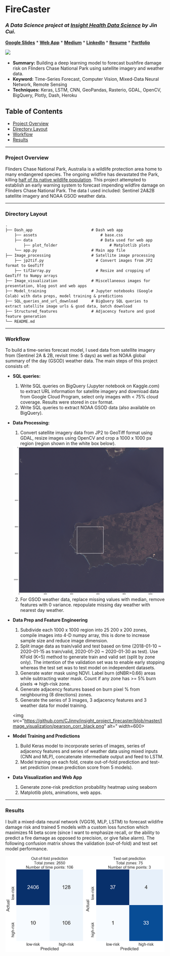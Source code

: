 # FireCaster
### *A Data Science project at [Insight Health Data Science](https://www.insighthealthdata.com/) by Jin Cui.*


[**Google Slides**](https://docs.google.com/presentation/d/1h2yOoLqJH6JAufcHWqZvux6jQl7qYj33gC5rinFcX8k/edit?usp=sharing) * [**Web App**](https://docs.google.com/presentation/d/1EzvNZ0XEXELiSLZaI3wUA8zZ6JZ0jSBYzC3BHe-3ezM/edit?usp=sharing) * [**Medium**](https://medium.com/@jincui_32383/firecaster-93465e719d55) *
[**LinkedIn**](https://www.linkedin.com/in/cjinny/) * 
[**Resume**](https://drive.google.com/file/d/1XEDraiFqlYJaJL5R9kI55w_6Kfg9Nxtd/view?usp=sharing) *
[**Portfolio**](https://github.com/CJinny/portfolio)

![](https://raw.githubusercontent.com/CJinny/insight_project_firecaster/master/Image_visualization/frontpage_resize.gif)

- **Summary:** Building a deep learning model to forecast bushfire damage risk on Flinders Chase National Park using satellite imagery and weather data.
- **Keyword:** Time-Series Forecast, Computer Vision, Mixed-Data Neural Network, Remote Sensing
- **Techniques:** Keras, LSTM, CNN, GeoPandas, Rasterio, GDAL, OpenCV, BigQuery, Plotly, Dash, Heroku


## Table of Contents

- [Project Overview](#project-overview)
- [Directory Layout](#directory-layout)
- [Workflow](#workflow)
- [Results](#results)

___
### Project Overview

Flinders Chase National Park, Australia is a wildlife protection area home to many endangered species. The ongoing wildfire has devastated the Park, killing [half of its native wildlife population](https://www.cbsnews.com/news/australia-fires-nasa-satellite-images-show-wildfires-destroy-kangaroo-island/). This project attempted to establish an early warning system to forecast impending wildfire damage on Flinders Chase National Park. The data I used included: Sentinel 2A&2B satellite imagery and NOAA GSOD weather data.

___
### Directory Layout
    .
    ├── Dash_app                          # Dash web app
        ├── assets                            # base.css
        ├── data                              # Data used for web app
            ├── plot_folder                       # Matplotlib plots
        └── app.py                        # Main app file
    ├── Image_processing                  # Satellite image processing
        ├── jp2tif.py                       # Convert images from JP2 format to GeoTiff
        ├── tif2array.py                    # Resize and cropping of GeoTiff to Numpy arrays
    ├── Image_visualization               # Miscellaneous images for presentation, blog post and web apps
    ├── Model_training                    # Jupyter notebooks (Google Colab) with data preps, model training & predictions
    ├── SQL_queries_and_url_download      # BigQuery SQL queries to extract satellite image urls & gsod data, batch download
    ├── Structured_features               # Adjacency feature and gsod feature generation
    └── README.md
___
### Workflow

To build a time-series forecast model, I used data from satellite imagery from (Sentinel 2A & 2B, revisit time: 5 days) as well as NOAA global summary of the day (GSOD) weather data. The main steps of this project consists of:

- **SQL queries:** 
  1. Write SQL queries on BigQuery (Jupyter notebook on Kaggle.com) to extract URL information for satellite imagery and download data from Google Cloud Program, select only images with < 75% cloud coverage. Results were stored in csv format.
  2. Write SQL queries to extract NOAA GSOD data (also available on BigQuery).
- **Data Processing:** 
  1. Convert satellite imagery data from JP2 to GeoTiff format using GDAL, resize images using OpenCV and crop a 1000 x 1000 px region (region shown in the white box below).
  <img src="https://github.com/CJinny/insight_project_firecaster/blob/master/Dash_app/data/rgb_example.png" alt="" width=600>
  
  2. For GSOD weather data, replace missing values with median, remove features with 0 variance. repopulate missing day weather with nearest day weather.
- **Data Prep and Feature Engineering**
  1. Subdivide each 1000 x 1000 region into 25 200 x 200 zones, compile images into 4-D numpy array, this is done to increase sample size and reduce image dimension.
  2. Split image data as train/valid and test based on time (2018-01-10 ~ 2020-01-15 as train/valid, 2020-01-20 ~ 2020-01-30 as test). Use KFold (K=5) method to generate train and valid set (split by zone only). The intention of the validation set was  to enable early stopping whereas the test set was to test model on independent datasets.
  3. Generate water mask using NDVI. Label burn (dNBR>0.66) areas while subtracting water mask. Count if any zone has >= 5% burn pixels => high-risk zone. 
  4. Generate adjacency features based on burn pixel % from neighbouring (8 directions) zones.
  5. Generate the series of 3 images, 3 adjacency features and 3 weather data for model training.
  
  <img src="https://github.com/CJinny/insight_project_firecaster/blob/master/Image_visualization/pearson_corr_black.png" alt=" width=600>
    
- **Model Training and Predictions**
  1. Build Keras model to incorporate series of images, series of adjacency features and series of weather data using mixed inputs (CNN and MLP), concatenate intermediate output and feed to LSTM.
  2. Model training on each fold, create out-of-fold prediction and test-set prediction (mean prediction score from 5 models).
- **Data Visualization and Web App**
  1. Generate zone-risk prediction probability heatmap using seaborn
  2. Matplotlib plots, animations, web apps.


___
### Results
 
I built a mixed-data neural network (VGG16, MLP, LSTM) to forecast wildifre damage risk and trained 5 models with a custom loss function which maximizes f4 beta score (since I want to emphasize recall, or the ability to predict a fire damage as opposed to precision, or give false alarm). The following confusion matrix shows the validation (out-of-fold) and test set model performance.
 
<img src="https://raw.githubusercontent.com/CJinny/insight_project_firecaster/master/Image_visualization/model_performance_oof_test.png" alt="" width=600>

  
